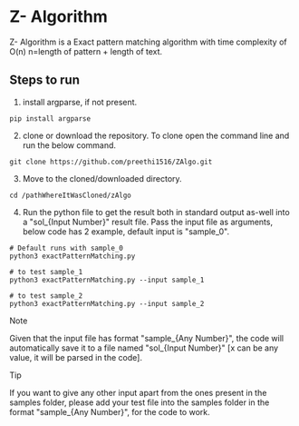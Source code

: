 # Z- Algorithm 

Z- Algorithm is a Exact pattern matching algorithm with time complexity of O(n) n=length of pattern + length of text.

## Steps to run

1. install argparse, if not present.
```
pip install argparse
```
2. clone or download the repository. To clone open the command line and run the below command.
```
git clone https://github.com/preethi1516/ZAlgo.git
```

3. Move to the cloned/downloaded directory.
```
cd /pathWhereItWasCloned/zAlgo
```

4. Run the python file to get the result both in standard output as-well into a "sol_{Input Number}" result file. Pass the input file as arguments, below code has 2 example, default input is "sample_0".
```
# Default runs with sample_0
python3 exactPatternMatching.py 

# to test sample_1
python3 exactPatternMatching.py --input sample_1

# to test sample_2
python3 exactPatternMatching.py --input sample_2
```

>[!NOTE]
>Given that the input file has format "sample_{Any Number}", the code will automatically save it to a file named "sol_{Input Number}" [x can be any value, it will be parsed in the code].

>[!TIP]
>If you want to give any other input apart from the ones present in the samples folder, please add your test file into the samples folder in the format "sample_{Any Number}", for the code to work. 

